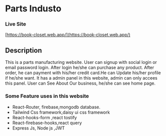 # Parts Industo

### Live Site
[https://book-closet.web.app/](https://book-closet.web.app/)

## Description
This is a parts manufacturing website. User can signup with social login or email password login. After login he/she can purchase any product. After order, he can payment with his/her credit card.He can Update his/her profile if he/she want. It has a admin panel in this website, admin can only accees this panel. User can See  About Our business, he/she can see home page.

### Some Feature uses in this website 
* React-Router, firebase,mongodb database.
* Tailwind Css framework,daisy ui css framework
* React-hooks-form ,react tostify 
* React-firebase-hooks,react query
* Express Js, Node js ,JWT 

